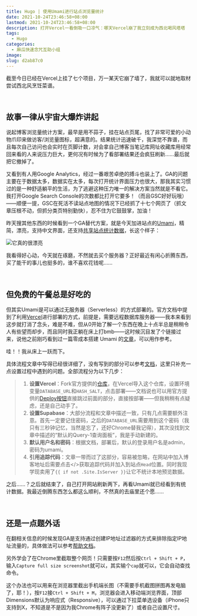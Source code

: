 ```yaml
---
title: Hugo | 使用Umami进行站点浏览量统计
date: 2021-10-24T23:46:58+08:00
lastmod: 2021-10-24T23:46:58+08:00
description: 打开Vercel一看倒吸一口凉气：哪天Vercel崩了我立刻成为西北喝风塔塔
tags:
  - Hugo
categories:
  - 麻瓜快速念咒互助小组
image: 
slug: d2ab87c0
---
```

 截至今日已经在Vercel上挂了七个项目，万一某天它崩了墙了，我就可以就地取材尝试西北风烹饪菜谱。

<br>

## 故事一律从宇宙大爆炸讲起

说起博客浏览量统计方案，最早是用不蒜子，挂在站点页尾，找了非常可爱的小动物爪印来做访客/浏览量图标，超满意的。结果统计迅速破千，我深觉不靠谱，而且每次自己访问也会实时在页脚计数，对会拿自己博客当笔记库网址收藏库用经常回来看的人来说压力巨大，更何况有时候为了看部署结果还会疯狂刷新……最后就把它撤掉了。

又看到有人用Google Analytics，经过一番艰苦卓绝的搏斗也装上了。GA的问题主要在于数据太多，数据实在太多，每次打开统计界面压力也很大，那我其实习惯过的是一种舒适躺平的生活，为了逃避这种压力唯一的解决方案当然就是不看它。我打开Google Search Console的次数都比打开它要多！（而且GSC好好玩哦）——顺便一提，GSC在死活不读站点地图的情况下已经抓了十七个网页了（抓文章压根不动，但抓分类页特别勤快），忍不住为它鼓鼓掌，加油！

昨天搜其他东西的时候看到一个GA替代方案，就是今天加进站点的[Umami](https://umami.is/)，精简，漂亮，支持中文界面，还支持[共享站点统计数据](https://umami.mantyke.icu/share/f0Z0rGyU/%E5%B0%8F%E7%90%83%E9%A3%9E%E9%B1%BC)，长这个样子：

![它真的很漂亮](https://res.cloudinary.com/mantyke/image/upload/v1635094842/20211025_yfqppy.png)

我看得好心动，今天就在琢磨，不然就去买个服务器？正好最近有闲心折腾东西，买了能干的事儿也挺多的，谁不喜欢花钱呢……



<br>

## 但免费的午餐总是好吃的

但其实Umami是可以通过无服务器（Serverless）的方式部署的。官方文档中提到了利用[Vercel](https://vercel.com/)进行部署的方式，前提是，需要远程数据库服务器——我本来看到这步就打消了念头，难是不难，但从0开始了解一个东西在晚上十点半总是稍稍令人有些望而却步，而且同时我正躺在床上打bmb——这时候沉目发了个链接过来，说他之前刚巧看到过一篇零成本搭建 Umami 的[文章](https://sspai.com/post/68721)，可以用作参考。

哇！！我从床上一跃而下。

具体流程文章中写得已经很详细了，没有写到的部分可以参考[文档](https://umami.is/docs/about)，这里只补充一点设置过程中遇到的问题。全部流程分为以下几步：

> 1. **设置Vercel**：Fork官方提供的[仓库](https://github.com/mikecao/umami)，在Vercel导入这个仓库，设置环境变量`DATABASE_URL`和`HASH_SALT`，点击部署——文档说也可以用官方提供的[Deploy按钮](https://umami.is/docs/running-on-vercel)直接跳过前面的部分，直接按部署——但我稍稍有点疑虑，还是自己动手了。
> 2. **设置Supabase**：大部分流程和文章中描述一致，只有几点需要额外注意。首先一定要记住密码，之后的`DATABASE_URL`需要用到这个密码（我只有三秒钟记忆，当然是忘了，还好Chrome替我记得），其次没找到文章中描述的“默认的Query-1查询面板”，我是手动新建的。
> 3. **默认用户名和密码**：根据文档，部署后，默认的登录用户名是admin，密码为umami。
> 4. **引用追踪代码**：文章一带而过了这部分，容易被忽略，在网站中加入博客地址后需要点击</>获取追踪代码并加入到站点`Head`位置。同时我现学现卖用了`{{ if not .Site.IsServer }}`让它不统计本地预览数据。

之后……？之后就结束了，自己打开网站刷新两下，再看Umami就已经看到有统计数据。我最近倒腾东西怎么都这么顺利，不然真的去庙里还个愿……

<br>

## 还是一点题外话

在翻相关信息的时候发现GA是支持通过创建IP地址过滤器的方式来排除指定IP地址流量的，具体做法可以参考[帮助文档](https://support.google.com/analytics/answer/1034840?hl=zh-Hans)。

另外学会了在Chrome里截取整个网页！只需要按`F12`然后按`Ctrl + Shift + P`，输入`Capture full size screenshot`就可以，其实输个`cap`就可以，它会自动查找命令。

这个办法也可以用来在浏览器里截出手机端长图（不需要手机截图拼图再发电脑了，耶！），按`F12`接`Ctrl + Shift + M`，浏览器会进入移动端浏览界面，顶部Dimensions默认为响应式（Responsive），可以通过下拉菜单选设备（iPhone只支持到X，不知道是不是因为我Chrome有阵子没更新了）或者自己设置尺寸。

<br>

